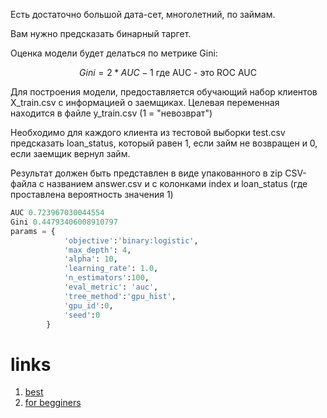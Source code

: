 Есть достаточно большой дата-сет, многолетний, по займам. 

Вам нужно предсказать бинарный таргет.

 

Оценка модели будет делаться по метрике Gini:

$$
Gini = 2 * AUC - 1 \text{ где AUC - это ROC AUC}
$$

Для построения модели, предоставляется обучающий набор клиентов X_train.csv с информацией о заемщиках. Целевая переменная находится в файле y_train.csv (1 = "невозврат")

Необходимо для каждого клиента из тестовой выборки test.csv предсказать loan_status, который равен 1, если займ не возвращен и 0, если заемщик вернул займ.

Результат должен быть представлен в виде упакованного в zip CSV-файла с названием answer.csv и с колонками index и loan_status (где проставлена вероятность значения 1)

```python 
AUC 0.723967030044554
Gini 0.44793406008910797
params = {
            'objective':'binary:logistic',
            'max_depth': 4,
            'alpha': 10,
            'learning_rate': 1.0,
            'n_estimators':100,
            'eval_metric': 'auc',
            'tree_method':'gpu_hist',
            'gpu_id':0,
            'seed':0
        }    
```





# links  
1. [best](https://www.youtube.com/watch?v=NVKDSNM702k)
2. [for begginers](https://www.youtube.com/live/xfKui8OR2dc?feature=share)